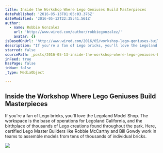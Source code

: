 ```yaml
---
title: Inside the Workshop Where Lego Geniuses Build Masterpieces
datePublished: '2016-05-13T01:05:03.376Z'
dateModified: '2016-05-12T22:35:41.561Z'
author:
  - name: Robbie Gonzalez
    url: 'http://www.wired.com/author/robbiegonzalez/'
    avatar: {}
isBasedOnUrl: 'http://www.wired.com/2016/05/workshop-lego-geniuses-build-masterpieces/'
description: "If you're a fan of Lego bricks, you'll love the Legoland Model Shop. The workspace is the base of operations for Legoland California, and the birthplace of thousands of Lego creations found throughout the park. Here, certified Lego Master Builders like Robbie McCarthy and Bill Gowdy work in teams to assemble models from tens of thousands of individual bricks."
starred: false
sourcePath: _posts/2016-05-13-inside-the-workshop-where-lego-geniuses-build-masterpieces.md
inFeed: true
hasPage: false
inNav: false
_type: MediaObject

---
```

<article style=""><h1>Inside the Workshop Where Lego Geniuses Build Masterpieces</h1><p>If you're a fan of Lego bricks, you'll love the Legoland Model Shop. The workspace is the base of operations for Legoland California, and the birthplace of thousands of Lego creations found throughout the park. Here, certified Lego Master Builders like Robbie McCarthy and Bill Gowdy work in teams to assemble models from tens of thousands of individual bricks.</p><img src="http://www.wired.com/wp-content/uploads/2016/05/Legos-1200x630-e1462838647755.jpg" /></article>